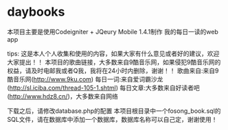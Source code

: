 daybooks
========
本项目主要是使用Codeigniter + JQeury Mobile 1.4.1制作
我的每日一读的web app

tips:
这是本人个人收集和使用的内容，如果大家有什么意见或者好的建议，欢迎大家提出！！
本项目的歌曲链接，大多数来自9酷音乐网，如果侵犯9酷音乐网的权益，请及时电邮我或者Q我，我将在24小时内删除，谢谢！！
歌曲来自:来自9酷音乐网(http://www.9ku.com)
每日一词:来自爱词霸沙龙(http://sl.iciba.com/thread-105-1.shtml)
每日文章:大多数来自好读者吧(http://www.hdz8.cn/)，大多数来自网络

下载之后，请修改database.php的配置
本项目根目录中一个fosong_book.sql的SQL文件，请在数据库中添加一个数据库，数据库名称可以自己定，谢谢使用！

